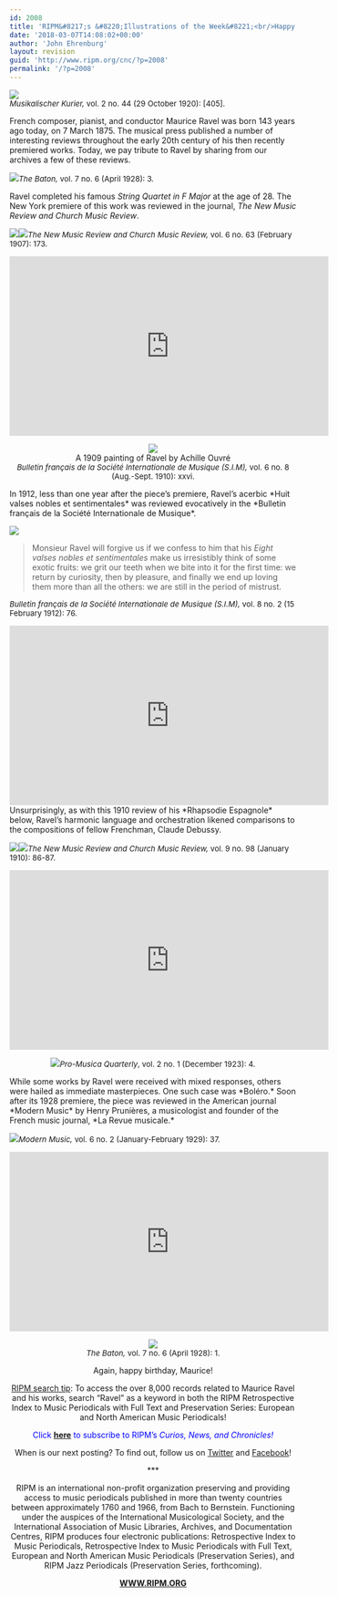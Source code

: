 ```yaml
---
id: 2008
title: 'RIPM&#8217;s &#8220;Illustrations of the Week&#8221;<br/>Happy Birthday, Maurice Ravel!'
date: '2018-03-07T14:08:02+00:00'
author: 'John Ehrenburg'
layout: revision
guid: 'http://www.ripm.org/cnc/?p=2008'
permalink: '/?p=2008'
---
```


![](http://www.ripm.org/cnc/wp-content/uploads/2018/03/10-ravel.jpg)  
<span style="font-size: 10pt;">*Musikalischer Kurier,* vol. 2 no. 44 (29 October 1920): \[405\].</span>

French composer, pianist, and conductor Maurice Ravel was born 143 years ago today, on 7 March 1875. The musical press published a number of interesting reviews throughout the early 20th century of his then recently premiered works. Today, we pay tribute to Ravel by sharing from our archives a few of these reviews.

![](http://www.ripm.org/cnc/wp-content/uploads/2018/03/8-ravel-231x300.jpg)<span style="font-size: 10pt;">*The Baton,* vol. 7 no. 6 (April 1928): 3.</span>

Ravel completed his famous *String Quartet in F Major* at the age of 28. The New York premiere of this work was reviewed in the journal, *The New Music Review and Church Music Review*.

![](http://www.ripm.org/cnc/wp-content/uploads/2018/03/1-ravel.jpg)<span style="font-size: 10pt;">*![](http://www.ripm.org/cnc/wp-content/uploads/2018/03/2.1-ravel-300x287.jpg)The New Music Review and Church Music Review,* vol. 6 no. 63 (February 1907): 173.</span>

<div style="text-align: center;"><iframe allowfullscreen="allowfullscreen" frameborder="0" height="315" loading="lazy" src="https://www.youtube.com/embed/ehQMe57TPPM?rel=0&start=18&end=479" width="560"><span class="mce_SELRES_start" data-mce-type="bookmark" style="display: inline-block; width: 0px; overflow: hidden; line-height: 0;">﻿</span></iframe>

![](http://www.ripm.org/cnc/wp-content/uploads/2018/03/11-ravel.jpg)  
A 1909 painting of Ravel by Achille Ouvré  
<span style="font-size: 10pt;">*Bulletin français de la Société Internationale de Musique (S.I.M),* vol. 6 no. 8 (Aug.-Sept. 1910): xxvi.</span>

</div>In 1912, less than one year after the piece’s premiere, Ravel’s acerbic *Huit valses nobles et sentimentales* was reviewed evocatively in the *Bulletin français de la Société Internationale de Musique*.

<span style="font-size: 10pt;">*![](http://www.ripm.org/cnc/wp-content/uploads/2018/03/15-Ravel.jpg)*</span>

> Monsieur Ravel will forgive us if we confess to him that his *Eight valses nobles et sentimentales* make us irresistibly think of some exotic fruits: we grit our teeth when we bite into it for the first time: we return by curiosity, then by pleasure, and finally we end up loving them more than all the others: we are still in the period of mistrust.

<span style="font-size: 10pt;">*Bulletin français de la Société Internationale de Musique (S.I.M),* vol. 8 no. 2 (15 February 1912): 76.</span>

<div style="text-align: center;"><iframe allowfullscreen="allowfullscreen" frameborder="0" height="315" loading="lazy" src="https://www.youtube.com/embed/WVYLjakSwnc?rel=0&start=4&end=107" width="560"><span class="mce_SELRES_start" data-mce-type="bookmark" style="display: inline-block; width: 0px; overflow: hidden; line-height: 0;">﻿</span></iframe>

</div>Unsurprisingly, as with this 1910 review of his *Rhapsodie Espagnole* below, Ravel’s harmonic language and orchestration likened comparisons to the compositions of fellow Frenchman, Claude Debussy.

![](http://www.ripm.org/cnc/wp-content/uploads/2018/03/5-ravel.jpg)![](http://www.ripm.org/cnc/wp-content/uploads/2018/03/6-ravel.jpg)<span style="font-size: 10pt;">*The New Music Review and Church Music Review,* vol. 9 no. 98 (January 1910): 86-87.</span>

<div style="text-align: center;"><iframe allowfullscreen="allowfullscreen" frameborder="0" height="315" loading="lazy" src="https://www.youtube.com/embed/gyTZIt1HlM0?rel=0&start=1&end=1093" width="560"><span class="mce_SELRES_start" data-mce-type="bookmark" style="display: inline-block; width: 0px; overflow: hidden; line-height: 0;">﻿</span></iframe>

![](http://www.ripm.org/cnc/wp-content/uploads/2018/03/16-ravel.jpg)<span style="font-size: 10pt;">*Pro-Musica Quarterly*, vol. 2 no. 1 (December 1923): 4. </span>

</div>While some works by Ravel were received with mixed responses, others were hailed as immediate masterpieces. One such case was *Boléro.* Soon after its 1928 premiere, the piece was reviewed in the American journal *Modern Music* by Henry Prunières, a musicologist and founder of the French music journal, *La Revue musicale.*

![](http://www.ripm.org/cnc/wp-content/uploads/2018/03/7-ravel.jpg)<span style="font-size: 10pt;">*Modern Music,* vol. 6 no. 2 (January-February 1929): 37. </span>

<div style="text-align: center;"><iframe allowfullscreen="allowfullscreen" frameborder="0" height="315" loading="lazy" src="https://www.youtube.com/embed/dZDiaRZy0Ak?rel=0&start=13&end=948" width="560"></iframe>

![](http://www.ripm.org/cnc/wp-content/uploads/2018/03/17-ravel.jpg)  
<span style="font-size: 10pt;">*The Baton,* vol. 7 no. 6 (April 1928): 1. </span>

Again, happy birthday, Maurice!

<u>RIPM search tip</u>: To access the over 8,000 records related to Maurice Ravel and his works, search “Ravel” as a keyword in both the RIPM Retrospective Index to Music Periodicals with Full Text and Preservation Series: European and North American Music Periodicals!

<span style="color: #0000ff;">Click<span style="color: #ff0000;"> [**here**](http://ripm.org/?page=cncsubscribe) </span>to subscribe to RIPM’s *Curios, News, and Chronicles!* </span>

When is our next posting? To find out, follow us on [Twitter](https://twitter.com/RIPMCenter) and [Facebook](https://www.facebook.com/RIPMCenter/)!

\*\*\*

RIPM is an international non-profit organization preserving and providing access to music periodicals published in more than twenty countries between approximately 1760 and 1966, from Bach to Bernstein. Functioning under the auspices of the International Musicological Society, and the International Association of Music Libraries, Archives, and Documentation Centres, RIPM produces four electronic publications: Retrospective Index to Music Periodicals, Retrospective Index to Music Periodicals with Full Text, European and North American Music Periodicals (Preservation Series), and RIPM Jazz Periodicals (Preservation Series, forthcoming).

[**WWW.RIPM.ORG**](http://www.ripm.org/)

</div>
